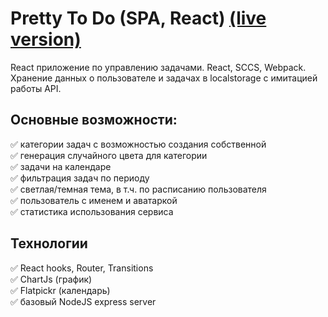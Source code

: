 # Pretty To Do (SPA, React) [(live version)](https://todo.fantasia18.repl.co/)
React приложение по управлению задачами. React, SCCS, Webpack. Хранение данных о пользователе и задачах в localstorage с имитацией работы API.
## Основные возможности:   
:white_check_mark: категории задач с возможностью создания собственной    
:white_check_mark: генерация случайного цвета для категории    
:white_check_mark: задачи на календаре    
:white_check_mark: фильтрация задач по периоду    
:white_check_mark: светлая/темная тема, в т.ч. по расписанию пользователя    
:white_check_mark: пользователь с именем и аватаркой    
:white_check_mark: статистика использования сервиса    

## Технологии   
:white_check_mark: React hooks, Router, Transitions     
:white_check_mark: ChartJs (график)    
:white_check_mark: Flatpickr (календарь)    
:white_check_mark: базовый NodeJS express server    
